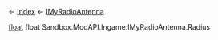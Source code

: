 ← [Index](Api-Index) ← [IMyRadioAntenna](Sandbox.ModAPI.Ingame.IMyRadioAntenna)

[float](System.Single) float Sandbox.ModAPI.Ingame.IMyRadioAntenna.Radius